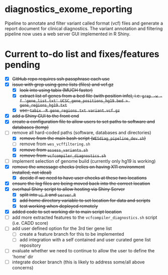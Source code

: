 # diagnostics_exome_reporting
Pipeline to annotate and filter variant called format (vcf) files and generate a report document for clinical diagnostics. The variant annotation and filtering pipeline now uses a web server GUI implemented in R Shiny. 

# Current to-do list and fixes/features pending

  - [x] ~~GitHub repo requires ssh passphrase each use~~  
  - [x] ~~issue with grep using gene lists (files) and vcf.gz~~  
    + [x] ~~look into using tabix (MUCH faster)~~  
    + [x] ~~extract list of genes from a bed file (with position info), i.e. `grep -w -f 'gene_list.txt' UCSC_gene_positions_hg19.bed > gene_regions_hg19.txt`~~  
    + [x] ~~use: `tabix -R gene_regions.txt variant.vcf.gz`~~  
  - [x] ~~add a Shiny GUI to the front end~~  
  - [x] ~~create a configuration file to allow users to set paths to software and databases (temp)~~
  - [ ] remove all hard-coded paths (software, databases and directories)
    + [x] ~~remove from the main bash script (`WESdiag_pipeline_dev.sh`)~~
    + [ ] remove from `wes_vcffiltering.sh`
    + [x] ~~remove from `assess_variants.sh`~~
    + [x] ~~remove from `vcfcompiler_diagnostics.sh`~~
  - [ ] implement selection of genome build (currently only hg19 is working)
  - [x] ~~remove the xmessage checks (relies on having X11 environment installed, not ideal)~~
    + [x] ~~decide if we need to have user checks at these two locations~~
  - [x] ~~ensure the log files are being moved back into the correct location~~
  - [x] ~~overhaul Shiny script to allow hosting via Shiny Server~~ 
    + [x] ~~split into `ui.R` and `server.R`~~
    + [x] ~~add home directory variable to set location for data and scripts~~
    + [x] ~~test working when deployed remotely~~
  - [x] ~~added code to set working dir to main script location~~
  - [ ] add more extracted features to the `vcfcompiler_diagnostics.sh` script (i.e. CADD score)
  - [ ] add user defined option for the 3rd tier gene list
    + [ ] create a feature branch for this to be implemented 
    + [ ] add integration with a self contained and user curated gene list repository 
  - [ ] evaluate whether we need to continue to allow the user to define the 'home' dir
  - [ ] integrate docker branch (this is likely to address some/all above concerns)